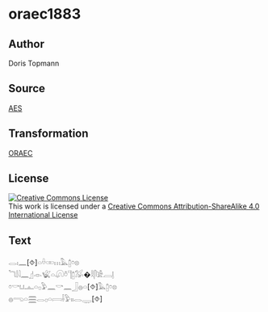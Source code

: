 # oraec1883

## Author

Doris Topmann

## Source

[AES](https://github.com/simondschweitzer/aes)

## Transformation

[ORAEC](https://oraec.github.io/)

## License

<a rel="license" href="http://creativecommons.org/licenses/by-sa/4.0/"><img alt="Creative Commons License" style="border-width:0" src="https://i.creativecommons.org/l/by-sa/4.0/88x31.png" /></a><br />This work is licensed under a <a rel="license" href="http://creativecommons.org/licenses/by-sa/4.0/">Creative Commons Attribution-ShareAlike 4.0 International License</a>

## Text

𓂋𓏤𓈖[⯑]𓏏𓏐𓏒𓏥𓅓𓉺𓏌𓊖<br>
𓆓𓌃𓇋𓈖𓊨𓁹𓆤𓏏𓋨𓏊𓊹𓉺𓅮�𓎛𓋴𓀀𓐙𓊤<br>
𓏌𓎡𓂓𓊵𓏏𓊪𓅱𓈖𓎡𓈖𓃀𓐍𓏏[⯑]𓅓𓉺𓏌𓊖<br>
𓐍𓂸𓏏𓈗𓂋𓊪𓏏𓇯𓌢𓅱𓏤𓏤𓂋𓇾[⯑]<br>
